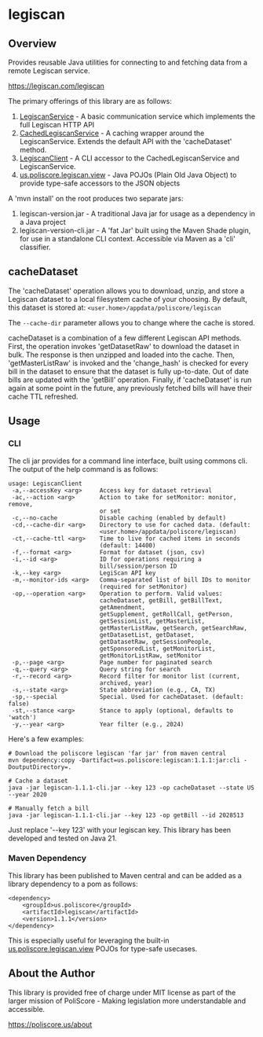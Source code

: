 # legiscan

## Overview

Provides reusable Java utilities for connecting to and fetching data from a remote Legiscan service.

https://legiscan.com/legiscan

The primary offerings of this library are as follows:
1. [LegiscanService](https://github.com/poliscore-us/legiscan/blob/main/src/main/java/us/poliscore/legiscan/service/LegiscanService.java) - A basic communication service which implements the full Legiscan HTTP API
2. [CachedLegiscanService](https://github.com/poliscore-us/legiscan/blob/main/src/main/java/us/poliscore/legiscan/service/CachedLegiscanService.java) - A caching wrapper around the LegiscanService. Extends the default API with the 'cacheDataset' method.
3. [LegiscanClient](https://github.com/poliscore-us/legiscan/blob/main/src/main/java/us/poliscore/legiscan/LegiscanClient.java) - A CLI accessor to the CachedLegiscanService and LegiscanService.
4. [us.poliscore.legiscan.view](https://github.com/poliscore-us/legiscan/blob/main/src/main/java/us/poliscore/legiscan/view) - Java POJOs (Plain Old Java Object) to provide type-safe accessors to the JSON objects

A 'mvn install' on the root produces two separate jars:
1. legiscan-version.jar - A traditional Java jar for usage as a dependency in a Java project
2. legiscan-version-cli.jar - A 'fat Jar' built using the Maven Shade plugin, for use in a standalone CLI context. Accessible via Maven as a 'cli' classifier.

## cacheDataset

The 'cacheDataset' operation allows you to download, unzip, and store a Legiscan dataset to a local filesystem cache of your choosing. By default, this dataset is stored at:
`<user.home>/appdata/poliscore/legiscan`

The `--cache-dir` parameter allows you to change where the cache is stored.

cacheDataset is a combination of a few different Legiscan API methods. First, the operation invokes 'getDatasetRaw' to download the dataset in bulk. The response is then unzipped and loaded into the cache. Then, 'getMasterListRaw' is invoked and the 'change_hash' is checked for every bill in the dataset to ensure that the dataset is fully up-to-date. Out of date bills are updated with the 'getBill' operation. Finally, if 'cacheDataset' is run again at some point in the future, any previously fetched bills will have their cache TTL refreshed.

## Usage

### CLI

The cli jar provides for a command line interface, built using commons cli. The output of the help command is as follows:

```
usage: LegiscanClient
 -a,--accessKey <arg>     Access key for dataset retrieval
 -ac,--action <arg>       Action to take for setMonitor: monitor, remove,
                          or set
 -c,--no-cache            Disable caching (enabled by default)
 -cd,--cache-dir <arg>    Directory to use for cached data. (default:
                          <user.home>/appdata/poliscore/legiscan)
 -ct,--cache-ttl <arg>    Time to live for cached items in seconds
                          (default: 14400)
 -f,--format <arg>        Format for dataset (json, csv)
 -i,--id <arg>            ID for operations requiring a
                          bill/session/person ID
 -k,--key <arg>           LegiScan API key
 -m,--monitor-ids <arg>   Comma-separated list of bill IDs to monitor
                          (required for setMonitor)
 -op,--operation <arg>    Operation to perform. Valid values:
                          cacheDataset, getBill, getBillText,
                          getAmendment,
                          getSupplement, getRollCall, getPerson,
                          getSessionList, getMasterList,
                          getMasterListRaw, getSearch, getSearchRaw,
                          getDatasetList, getDataset,
                          getDatasetRaw, getSessionPeople,
                          getSponsoredList, getMonitorList,
                          getMonitorListRaw, setMonitor
 -p,--page <arg>          Page number for paginated search
 -q,--query <arg>         Query string for search
 -r,--record <arg>        Record filter for monitor list (current,
                          archived, year)
 -s,--state <arg>         State abbreviation (e.g., CA, TX)
 -sp,--special            Special. Used for cacheDataset. (default: false)
 -st,--stance <arg>       Stance to apply (optional, defaults to 'watch')
 -y,--year <arg>          Year filter (e.g., 2024)
```

Here's a few examples:

```
# Download the poliscore legiscan 'far jar' from maven central
mvn dependency:copy -Dartifact=us.poliscore:legiscan:1.1.1:jar:cli -DoutputDirectory=.

# Cache a dataset
java -jar legiscan-1.1.1-cli.jar --key 123 -op cacheDataset --state US --year 2020

# Manually fetch a bill
java -jar legiscan-1.1.1-cli.jar --key 123 -op getBill --id 2028513
```

Just replace '--key 123' with your legiscan key. This library has been developed and tested on Java 21.


### Maven Dependency

This library has been published to Maven central and can be added as a library dependency to a pom as follows:

```
<dependency>
    <groupId>us.poliscore</groupId>
    <artifactId>legiscan</artifactId>
    <version>1.1.1</version>
</dependency>
```

This is especially useful for leveraging the built-in [us.poliscore.legiscan.view](https://github.com/poliscore-us/legiscan/blob/main/src/main/java/us/poliscore/legiscan/view) POJOs for type-safe usecases.

## About the Author

This library is provided free of charge under MIT license as part of the larger mission of PoliScore - Making legislation more understandable and accessible.

https://poliscore.us/about
